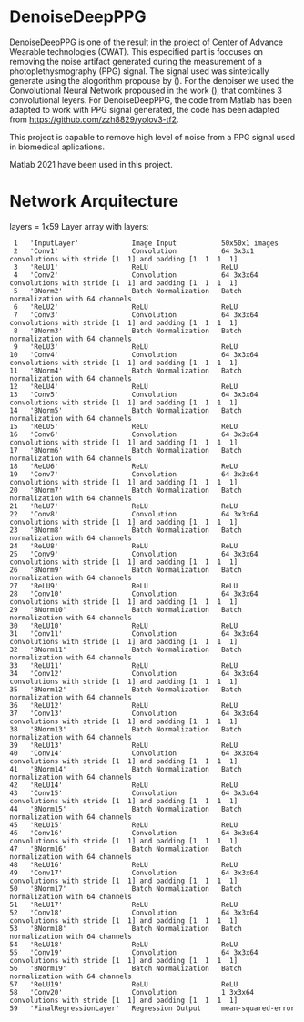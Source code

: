 # DenoiseDeepPPG

DenoiseDeepPPG is one of the result in the project of Center of Advance Wearable technologies (CWAT). This especified part is foccuses on removing the noise artifact generated during the measurement of a photoplethysmography (PPG) signal. The signal used was sintetically generate using the alogorithm propouse by (). For the denoiser we used the Convolutional Neural Network propoused in the work (), that combines 3 convolutional leyers. For DenoiseDeepPPG, the code from Matlab has been adapted to work with PPG signal generated, the code has been adapted from https://github.com/zzh8829/yolov3-tf2.

This project is capable to remove high level of noise from a PPG signal used in biomedical aplications.

Matlab 2021 have been used in this project.

# Network Arquitecture

layers = 
  1x59 Layer array with layers:

     1   'InputLayer'             Image Input           50x50x1 images
     2   'Conv1'                  Convolution           64 3x3x1 convolutions with stride [1  1] and padding [1  1  1  1]
     3   'ReLU1'                  ReLU                  ReLU
     4   'Conv2'                  Convolution           64 3x3x64 convolutions with stride [1  1] and padding [1  1  1  1]
     5   'BNorm2'                 Batch Normalization   Batch normalization with 64 channels
     6   'ReLU2'                  ReLU                  ReLU
     7   'Conv3'                  Convolution           64 3x3x64 convolutions with stride [1  1] and padding [1  1  1  1]
     8   'BNorm3'                 Batch Normalization   Batch normalization with 64 channels
     9   'ReLU3'                  ReLU                  ReLU
    10   'Conv4'                  Convolution           64 3x3x64 convolutions with stride [1  1] and padding [1  1  1  1]
    11   'BNorm4'                 Batch Normalization   Batch normalization with 64 channels
    12   'ReLU4'                  ReLU                  ReLU
    13   'Conv5'                  Convolution           64 3x3x64 convolutions with stride [1  1] and padding [1  1  1  1]
    14   'BNorm5'                 Batch Normalization   Batch normalization with 64 channels
    15   'ReLU5'                  ReLU                  ReLU
    16   'Conv6'                  Convolution           64 3x3x64 convolutions with stride [1  1] and padding [1  1  1  1]
    17   'BNorm6'                 Batch Normalization   Batch normalization with 64 channels
    18   'ReLU6'                  ReLU                  ReLU
    19   'Conv7'                  Convolution           64 3x3x64 convolutions with stride [1  1] and padding [1  1  1  1]
    20   'BNorm7'                 Batch Normalization   Batch normalization with 64 channels
    21   'ReLU7'                  ReLU                  ReLU
    22   'Conv8'                  Convolution           64 3x3x64 convolutions with stride [1  1] and padding [1  1  1  1]
    23   'BNorm8'                 Batch Normalization   Batch normalization with 64 channels
    24   'ReLU8'                  ReLU                  ReLU
    25   'Conv9'                  Convolution           64 3x3x64 convolutions with stride [1  1] and padding [1  1  1  1]
    26   'BNorm9'                 Batch Normalization   Batch normalization with 64 channels
    27   'ReLU9'                  ReLU                  ReLU
    28   'Conv10'                 Convolution           64 3x3x64 convolutions with stride [1  1] and padding [1  1  1  1]
    29   'BNorm10'                Batch Normalization   Batch normalization with 64 channels
    30   'ReLU10'                 ReLU                  ReLU
    31   'Conv11'                 Convolution           64 3x3x64 convolutions with stride [1  1] and padding [1  1  1  1]
    32   'BNorm11'                Batch Normalization   Batch normalization with 64 channels
    33   'ReLU11'                 ReLU                  ReLU
    34   'Conv12'                 Convolution           64 3x3x64 convolutions with stride [1  1] and padding [1  1  1  1]
    35   'BNorm12'                Batch Normalization   Batch normalization with 64 channels
    36   'ReLU12'                 ReLU                  ReLU
    37   'Conv13'                 Convolution           64 3x3x64 convolutions with stride [1  1] and padding [1  1  1  1]
    38   'BNorm13'                Batch Normalization   Batch normalization with 64 channels
    39   'ReLU13'                 ReLU                  ReLU
    40   'Conv14'                 Convolution           64 3x3x64 convolutions with stride [1  1] and padding [1  1  1  1]
    41   'BNorm14'                Batch Normalization   Batch normalization with 64 channels
    42   'ReLU14'                 ReLU                  ReLU
    43   'Conv15'                 Convolution           64 3x3x64 convolutions with stride [1  1] and padding [1  1  1  1]
    44   'BNorm15'                Batch Normalization   Batch normalization with 64 channels
    45   'ReLU15'                 ReLU                  ReLU
    46   'Conv16'                 Convolution           64 3x3x64 convolutions with stride [1  1] and padding [1  1  1  1]
    47   'BNorm16'                Batch Normalization   Batch normalization with 64 channels
    48   'ReLU16'                 ReLU                  ReLU
    49   'Conv17'                 Convolution           64 3x3x64 convolutions with stride [1  1] and padding [1  1  1  1]
    50   'BNorm17'                Batch Normalization   Batch normalization with 64 channels
    51   'ReLU17'                 ReLU                  ReLU
    52   'Conv18'                 Convolution           64 3x3x64 convolutions with stride [1  1] and padding [1  1  1  1]
    53   'BNorm18'                Batch Normalization   Batch normalization with 64 channels
    54   'ReLU18'                 ReLU                  ReLU
    55   'Conv19'                 Convolution           64 3x3x64 convolutions with stride [1  1] and padding [1  1  1  1]
    56   'BNorm19'                Batch Normalization   Batch normalization with 64 channels
    57   'ReLU19'                 ReLU                  ReLU
    58   'Conv20'                 Convolution           1 3x3x64 convolutions with stride [1  1] and padding [1  1  1  1]
    59   'FinalRegressionLayer'   Regression Output     mean-squared-error
